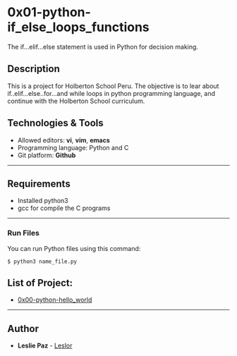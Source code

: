 # 0x01-python-if_else_loops_functions
The if…elif…else statement is used in Python for decision making.

## Description

This is a project for Holberton School Peru. The objective is to lear about if..elif...else..for...and while loops in python programming language, and continue with the Holberton School curriculum.

## Technologies & Tools
+ Allowed editors: **vi**, **vim**, **emacs**
+ Programming language: Python and C
+ Git platform: **Github**
---

## Requirements
* Installed python3
* gcc for compile the C programs
---


### Run Files
You can run Python files using this command:
```
$ python3 name_file.py
```
## List of Project:
* [0x00-python-hello_world](https://github.com/Leslor/holbertonschool-higher_level_programming/tree/master/0x00-python-hello_world)

---

## Author
* **Leslie Paz** - [Leslor](https://github.com/Leslor)
